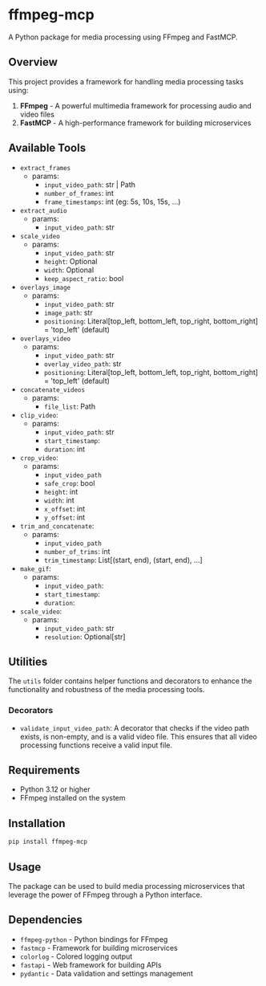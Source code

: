 # ffmpeg-mcp

A Python package for media processing using FFmpeg and FastMCP.

## Overview

This project provides a framework for handling media processing tasks using:
1. **FFmpeg** - A powerful multimedia framework for processing audio and video files
2. **FastMCP** - A high-performance framework for building microservices

## Available Tools

- `extract_frames`
  - params: 
    - `input_video_path`: str | Path
    - `number_of_frames`: int
    - `frame_timestamps`: int (eg: 5s, 10s, 15s, ...)
- `extract_audio`
  - params:
    - `input_video_path`: str
- `scale_video`
  - params:
    - `input_video_path`: str
    - `height`: Optional
    - `width`: Optional
    - `keep_aspect_ratio`: bool
- `overlays_image`
  - params:
    - `input_video_path`: str
    - `image_path`: str
    - `positioning`: Literal[top_left, bottom_left, top_right, bottom_right] = 'top_left' (default)
- `overlays_video`
  - params:
    - `input_video_path`: str
    - `overlay_video_path`: str
    - `positioning`: Literal[top_left, bottom_left, top_right, bottom_right] = 'top_left' (default)
- `concatenate_videos`
  - params:
    - `file_list`: Path
- `clip_video`:
  - params:
    - `input_video_path`: str
    - `start_timestamp`: 
    - `duration`: int
- `crop_video`:
  - params:
    - `input_video_path`
    - `safe_crop`: bool
    - `height`: int
    - `width`: int
    - `x_offset`: int
    - `y_offset`: int
- `trim_and_concatenate`:
  - params:
    - `input_video_path`
    - `number_of_trims`: int
    - `trim_timestamp`: List[(start, end), (start, end), ...]
- `make_gif`:
  - params:
    - `input_video_path`:
    - `start_timestamp`:
    - `duration`:
- `scale_video`:
  - params:
    - `input_video_path`: str
    - `resolution`: Optional[str]

## Utilities

The `utils` folder contains helper functions and decorators to enhance the functionality and robustness of the media processing tools.

### Decorators

- `validate_input_video_path`: A decorator that checks if the video path exists, is non-empty, and is a valid video file. This ensures that all video processing functions receive a valid input file.

## Requirements

- Python 3.12 or higher
- FFmpeg installed on the system

## Installation

```bash
pip install ffmpeg-mcp
```

## Usage

The package can be used to build media processing microservices that leverage the power of FFmpeg through a Python interface.

## Dependencies

- `ffmpeg-python` - Python bindings for FFmpeg
- `fastmcp` - Framework for building microservices
- `colorlog` - Colored logging output
- `fastapi` - Web framework for building APIs
- `pydantic` - Data validation and settings management